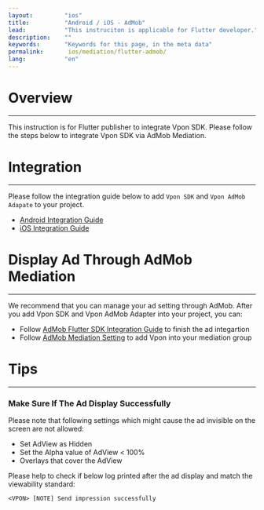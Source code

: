 ```yaml
---
layout:         "ios"
title:          "Android / iOS - AdMob"
lead:           "This instruciton is applicable for Flutter developer."
description:    ""
keywords:       "Keywords for this page, in the meta data"
permalink:       ios/mediation/flutter-admob/
lang:           "en"
---
```

# Overview
---
This instruction is for Flutter publisher to integrate Vpon SDK. Please follow the steps below to integrate Vpon SDK via AdMob Mediation.

# Integration
---
Please follow the integration guide below to add `Vpon SDK` and `Vpon AdMob Adapate` to your project.

* [Android Integration Guide]
* [iOS Integration Guide]

# Display Ad Through AdMob Mediation
---
We recommend that you can manage your ad setting through AdMob. After you add Vpon SDK and Vpon AdMob Adapter into your project, you can:

* Follow [AdMob Flutter SDK Integration Guide] to finish the ad integartion
* Follow [AdMob Mediation Setting] to add Vpon into your mediation group


# Tips
---

### Make Sure If The Ad Display Successfully

Please note that following settings which might cause the ad invisible on the screen are not allowed:

* Set AdView as Hidden
* Set the Alpha value of AdView < 100%
* Overlays that cover the AdView


Please help to check if below log printed after the ad display and match the viewability standard:

```
<VPON> [NOTE] Send impression successfully
```


<!-- ## Add Required Plugins
Please add required plugins in your `pubspec.yaml` as below:

```yaml
cloud_firestore: ^0.8.2+3
firebase_admob: ^0.7.0
```

<img src="{{site.imgurl}}/Flutter-admob_01.png" alt="" class=""/>

## Setup Firebase Configuration
Please create a project for both Android and iOS in Firebase and import the configuration file into your Flutter project.

### Android
Please download Firebase configuration file (`google-services.json`) for Andoird and import into your flutter project.

<img src="{{site.imgurl}}/Flutter-admob_02.png" alt="" class=""/>

### iOS
Please download Firebase configuration file (`GoogleService-Info.plist`) for iOS and import into your flutter project.

<img src="{{site.imgurl}}/Flutter-admob_03.png" alt="" class=""/>

Then you have to add the code snippet below to enable Firebase setting:

```swift
FirebaseApp.configure()
```

## Setup App ID
Please finish the application and ad unit setting in [AdMob] and get your own App ID and AdUnit ID. Add the App ID to your AndroidManifest.xml as below:

```xml
<meta-data
    android:name="com.google.android.gms.ads.APPLICATION_ID"
    android:value="ca-app-pub-################~##########"/>
```

Then you must add App IDs for Android and iOS in your main.dart:

```dart
if (defaultTargetPlatform == TargetPlatform.iOS) {
    FirebaseAdMob.instance.initialize(appId: '');
  } else if (defaultTargetPlatform == TargetPlatform.android)  {
    FirebaseAdMob.instance.initialize(appId: '');
  }
```

## Load And Show Ad

### Setup AdUnit ID
Please setup AdUnit ID for different platform and ad type.

```dart
var adUnitId = '';
if (defaultTargetPlatform == TargetPlatform.iOS) {
  adUnitId = '';
  // Insert AdUnit ID for iOS here
} else if (defaultTargetPlatform == TargetPlatform.android)  {
  adUnitId = '';
  // Insert AdUnit ID for Android here
}
```

### Initialize Banner Ad
```dart
...
BannerAd bannerAd;

bannerAd = BannerAd(
        adUnitId: adUnitId,
        size: AdSize.banner,
        listener: (event) {
          switch (event) {
            case MobileAdEvent.loaded:
              showBanner();
              break;
            default:
              print('banner event is $event');
              break;
          }
        });
    bannerAd.load();
...
```

### Initialize Interstitial Ad

```dart
...
InterstitialAd interstitialAd;

interstitialAd = InterstitialAd(
      adUnitId: adUnitId,
      listener: (MobileAdEvent event) {
        switch (event) {
          case MobileAdEvent.loaded:
            showInterstitial();
            break;
          case MobileAdEvent.closed:
            disposeInterstitial();
            break;
          default:
            print("InterstitialAd event is $event");
            break;
        }
      },
    );
    interstitialAd.load();
...
```

### Show Ad
Please call show() to show ad after ad initialization.

```dart
showBanner() {
    bannerAd.show(anchorOffset: 0.0, anchorType: AnchorType.bottom);
    // Show Banner Ad
  }

showInterstitial() {
    interstitialAd.show(anchorOffset: 0.0, anchorType: AnchorType.bottom);
    // Show Interstitial Ad
  }
```

### Dispose Interstitial Ad

```dart
interstitialAd.dispose();
```

# Tips
---

### Reference
* [Flutter AdMob Plugin Integration Guide]

### Sample Code
Please refer to our [Sample Code] for a complete integration sample. -->


[iOS Integration Guide]:http://wiki.vpon.com/ios/integration-guide/
[Android Integration Guide]:http://wiki.vpon.com/android/integration-guide/
[AdMob]: https://apps.admob.com/
[Sample Code]: https://github.com/vpon-sdk/Vpon-mobile-ios-examples/tree/master/Mediation/flutterexample
[Flutter AdMob Plugin Integration Guide]: https://pub.dartlang.org/packages/firebase_admob
[AdMob Flutter SDK Integration Guide]: https://developers.google.com/admob/flutter/quick-start
[AdMob Mediation Setting]: https://wiki.vpon.com/zh-tw/ios/mediation/